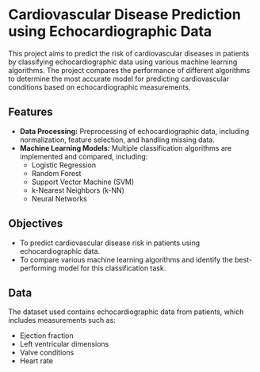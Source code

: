 # Cardiovascular Disease Prediction using Echocardiographic Data

This project aims to predict the risk of cardiovascular diseases in patients by classifying echocardiographic data using various machine learning algorithms. The project compares the performance of different algorithms to determine the most accurate model for predicting cardiovascular conditions based on echocardiographic measurements.

## Features
- **Data Processing:** Preprocessing of echocardiographic data, including normalization, feature selection, and handling missing data.
- **Machine Learning Models:** Multiple classification algorithms are implemented and compared, including:
  - Logistic Regression
  - Random Forest
  - Support Vector Machine (SVM)
  - k-Nearest Neighbors (k-NN)
  - Neural Networks

## Objectives
- To predict cardiovascular disease risk in patients using echocardiographic data.
- To compare various machine learning algorithms and identify the best-performing model for this classification task.

## Data
The dataset used contains echocardiographic data from patients, which includes measurements such as:
- Ejection fraction
- Left ventricular dimensions
- Valve conditions
- Heart rate
